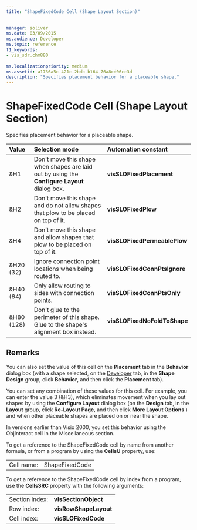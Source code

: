 ```yaml
---
title: "ShapeFixedCode Cell (Shape Layout Section)"
 
 
manager: soliver
ms.date: 03/09/2015
ms.audience: Developer
ms.topic: reference
f1_keywords:
- vis_sdr.chm880
 
ms.localizationpriority: medium
ms.assetid: a1736a5c-421c-2bdb-b164-76a8cd06cc3d
description: "Specifies placement behavior for a placeable shape."
---
```


# ShapeFixedCode Cell (Shape Layout Section)

Specifies placement behavior for a placeable shape.
  
|**Value**|**Selection mode**|**Automation constant**|
|:-----|:-----|:-----|
|&amp;H1  <br/> |Don't move this shape when shapes are laid out by using the **Configure Layout** dialog box. |**visSLOFixedPlacement** <br/> |
|&amp;H2  <br/> |Don't move this shape and do not allow shapes that plow to be placed on top of it. |**visSLOFixedPlow** <br/> |
|&amp;H4  <br/> |Don't move this shape and allow shapes that plow to be placed on top of it. |**visSLOFixedPermeablePlow** <br/> |
|&amp;H20 (32)  <br/> |Ignore connection point locations when being routed to. |**visSLOFixedConnPtsIgnore** <br/> |
|&amp;H40 (64)  <br/> |Only allow routing to sides with connection points. |**visSLOFixedConnPtsOnly** <br/> |
|&amp;H80 (128)  <br/> |Don't glue to the perimeter of this shape. Glue to the shape's alignment box instead. |**visSLOFixedNoFoldToShape** <br/> |
   
## Remarks

You can also set the value of this cell on the **Placement** tab in the **Behavior** dialog box (with a shape selected, on the [Developer](run-in-developer-mode-display-the-developer-tab.md) tab, in the **Shape Design** group, click **Behavior**, and then click the **Placement** tab). 
  
You can set any combination of these values for this cell. For example, you can enter the value 3 (&amp;H3), which eliminates movement when you lay out shapes by using the **Configure Layout** dialog box (on the **Design** tab, in the **Layout** group, click **Re-Layout Page**, and then click **More Layout Options** ) and when other placeable shapes are placed on or near the shape. 
  
In versions earlier than Visio 2000, you set this behavior using the ObjInteract cell in the Miscellaneous section. 
  
To get a reference to the ShapeFixedCode cell by name from another formula, or from a program by using the **CellsU** property, use: 
  
|||
|:-----|:-----|
|Cell name:  <br/> |ShapeFixedCode  <br/> |
   
To get a reference to the ShapeFixedCode cell by index from a program, use the **CellsSRC** property with the following arguments: 
  
|||
|:-----|:-----|
|Section index:  <br/> |**visSectionObject** <br/> |
|Row index:  <br/> |**visRowShapeLayout** <br/> |
|Cell index:  <br/> |**visSLOFixedCode** <br/> |
   


